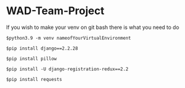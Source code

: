 # WAD-Team-Project
<p> If you wish to make your venv on git bash there is what you need to do</p>
<pre><code>$python3.9 -m venv nameofYourVirtualEnvironment</code></pre>
<pre><code>$pip install django==2.2.28</code></pre>
<pre><code>$pip install pillow</code></pre>
<pre><code>$pip install -U django-registration-redux==2.2</code></pre>
<pre><code>$pip install requests</code></pre>
